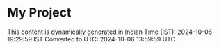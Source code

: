 # My Project

This content is dynamically generated in Indian Time (IST): 2024-10-06 19:29:59 IST
Converted to UTC: 2024-10-06 13:59:59 UTC
